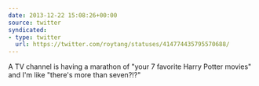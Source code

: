 ```yaml
---
date: 2013-12-22 15:08:26+00:00
source: twitter
syndicated:
- type: twitter
  url: https://twitter.com/roytang/statuses/414774435795570688/
---
```


A TV channel is having a marathon of "your 7 favorite Harry Potter movies" and I'm like "there's more than seven?!?"